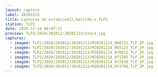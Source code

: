 ```yaml
---
layout: capture
label: 20201213
title: Capturas da esta&ccedil;&atilde;o TLP2
station: TLP2
date: 2020-12-14 06:07:21
preview: TLP2/2020/202012/20201213/stack.jpg
capturas:
  - imagem: TLP2/2020/202012/20201213/M20201214_060721_TLP_2P.jpg
  - imagem: TLP2/2020/202012/20201213/M20201214_065125_TLP_2P.jpg
  - imagem: TLP2/2020/202012/20201213/M20201214_070812_TLP_2P.jpg
  - imagem: TLP2/2020/202012/20201213/M20201214_071345_TLP_2P.jpg
  - imagem: TLP2/2020/202012/20201213/M20201214_072630_TLP_2P.jpg
  - imagem: TLP2/2020/202012/20201213/M20201214_073708_TLP_2P.jpg
---
```

